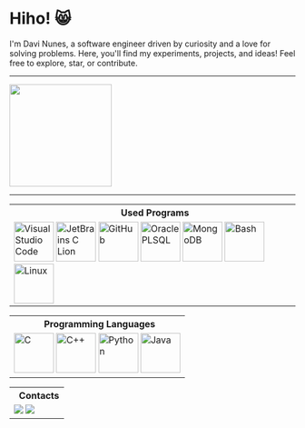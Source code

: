 <div align="left">

<h1 align="left">Hiho! 😸</h1>
<p align="left">I'm Davi Nunes, a software engineer driven by curiosity and a love for solving problems.
Here, you'll find my experiments, projects, and ideas! Feel free to explore, star, or contribute.</p>

---

<img height="180em" src="https://github-readme-stats.vercel.app/api?username=davimeireles&theme=dark&show_icons=true&include_all_commits=trye&count_private=true"/>

---
<table>
    <tr>
      <th align="center"> &nbsp; Used Programs</th>
    </tr>
  <tr>
    <td>
      <img width="70px" src="https://i.imgur.com/yY111FZ.png" alt="Visual Studio Code">
      <img width="70px" src="https://i.imgur.com/FEabgH9.png" alt="JetBrains C Lion">
      <img width="70px" src="https://i.imgur.com/t2ttPzu.png" alt="GitHub">
      <img width="70px" src="https://i.imgur.com/ty9azno.png" alt="Oracle PLSQL">
      <img width="70px" src="https://i.imgur.com/KvEq2hG.png" alt="MongoDB">
      <img width="70px" src="https://i.imgur.com/z9shluT.png" alt="Bash">
      <img width="70px" src="https://i.imgur.com/7DkX1WS.png" alt="Linux">
    </td>
  </tr>
</table>

<table>
  <tr>
    <th align="center"> &nbsp; Programming Languages</th>
  </tr>
  <tr>
    <td>
      <img width="70px" src="https://i.imgur.com/2tkmLF2.png" alt="C">
      <img width="70px" src="https://i.imgur.com/KAeqEoh.png" alt="C++">
      <img width="70px" src="https://i.imgur.com/9YO4lPE.png" alt="Python">
      <img width="70px" src="https://i.imgur.com/EV2mrFM.png" alt="Java">
    </td>
  </tr>
</table>

<table>
  <tr>
    <th align="center"> &nbsp; Contacts</th>
  </tr>
  <tr>
    <td>
      <a href = "mailto:davimeirelespn@gmail.com"><img src="https://img.shields.io/badge/Gmail-D14836?style=for-the-badge&logo=gmail&logoColor=white"></a>
      <a href="https://www.linkedin.com/in/davi-nunes" target="_blank"><img src="https://img.shields.io/badge/-LinkedIn-%230077B5?style=for-the-badge&logo=linkedin&logoColor=white"></a>
    </td>
  </tr>
</table>
